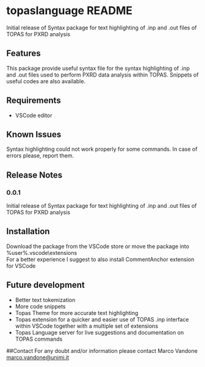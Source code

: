 # topaslanguage README

Initial release of Syntax package for text highlighting of .inp and .out files of TOPAS for PXRD analysis

## Features

This package provide useful syntax file for the syntax highlighting of .inp and .out files used to perform PXRD data analysis within TOPAS.
Snippets of useful codes are also available.

## Requirements

- VSCode editor

## Known Issues

Syntax highlighting could not work properly for some commands. In case of errors please, report them.

## Release Notes

### 0.0.1

Initial release of Syntax package for text highlighting of .inp and .out files of TOPAS for PXRD analysis

## Installation

Download the package from the VSCode store or move the package into %user%\.vscode\extensions\
For a better experience I suggest to also install CommentAnchor extension for VSCode

## Future development

- Better text tokemization
- More code snippets
- Topas Theme for more accurate text highlighting
- Topas extension for a quicker and easier use of TOPAS .inp interface within VSCode together with a multiple set of extensions
- Topas Language server for live suggestions and documentation on TOPAS commands

##Contact
For any doubt and/or information please contact Marco Vandone marco.vandone@unimi.it
